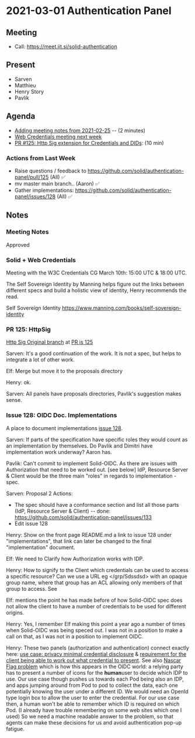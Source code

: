 # 2021-03-01 Authentication Panel

## Meeting
 * Call: https://meet.jit.si/solid-authentication

## Present
* Sarven
* Matthieu
* Henry Story
* Pavlik

## Agenda

* [Adding meeting notes from 2021-02-25](https://github.com/solid/authentication-panel/pull/132) -- (2 minutes)
*  [Web Credentials meeting next week](https://lists.w3.org/Archives/Public/public-credentials/2021Feb/0062.html)
*  [PR #125: Http Sig extension for Credentials and DIDs](https://github.com/solid/authentication-panel/pull/125): (10 min)


### Actions from Last Week

* Raise questions / feedback to https://github.com/solid/authentication-panel/pull/125 (All) ✅
* mv master main branch.. (Aaron) ✅
* Gather implementations: https://github.com/solid/authentication-panel/issues/128 (All) ✅

## Notes

### Meeting Notes

Approved

### Solid + Web Credentials 

Meeting with the W3C Credentials CG March 10th: 15:00 UTC & 18:00 UTC.

The Self Sovereign Identity by Manning helps figure out the links between different specs and build a holistic view of identity, Henry recommends the read.

Self Sovereign Identity https://www.manning.com/books/self-sovereign-identity

### PR 125: HttpSig

[Http Sig Original branch](https://github.com/bblfish/authentication-panel/blob/HttpSig/HttpSignature.md) at [PR is 125](https://github.com/solid/authentication-panel/pull/125)

Sarven: It's a good continuation of the work.
It is not a spec, but helps to integrate a lot of other work.

Elf: Merge but move it to the proposals directory

Henry: ok.

Sarven: All panels have proposals directories, Pavlik's suggestion makes sense.

### Issue 128: OIDC Doc. Implementations

A place to document implementations [issue 128](https://github.com/solid/authentication-panel/issues/128).

Sarven: If parts of the specification have specific roles they would count as an implementation by themselves. Do Pavlik and Dimitri have implementation work underway? Aaron has.

Pavlik:  Can't commit to implement Solid-OIDC. As there are issues with Authorization that need to be worked out. [see below]
  IdP, Resource Server & Client would be the three main "roles" in regards to implementation - spec.

Sarven: Proposal 2 Actions:
  - The spec should have a conformance section and list all those parts (IdP, Resource Server & Client) -- done: https://github.com/solid/authentication-panel/issues/133
  - Edit issue 128

Henry: Show on the front page README.md a link to issue 128 under "implementations", that link can later be changed to the final "implementation" document. 

Elf: We need to Clarify how Authorization works with IDP.

Henry: How to signify to the Client which credentials can be used to access a specific resource? Can we use a URL eg </grp/Sdssdsd> with an opaque group name, where that group has an ACL allowing only members of that group to access. See 

Elf: mentions the point he has made before of how Solid-OIDC spec does not allow the client to have a number of credentials to be used for different origins.

Henry: Yes, I remember Elf making this point a year ago a number of times when Solid-OIDC was being speced out.
I was not in a position to make a call on that, as I was not in a position to implement OIDC.

Henry:
 These two panels (authorization and authentication) connect exactly here:
[use case: privacy minimal credential disclosure](https://solid.github.io/authorization-panel/authorization-ucr/#uc-minimalcredentials) & [requirement for the client being able to work out what credential to present](https://solid.github.io/authorization-panel/authorization-ucr/#req-vc-determine). 
See also [Nascar Flag problem](https://github.com/WICG/WebID/blob/master/problems.md) which is how this appears in the OIDC world: a relying party has to present a number of icons for the **human**user to decide which IDP to use. 
Our use case though pushes us towards each Pod being also an IDP, and apps jumping around from Pod to pod to collect the data, each one potentially knowing the user under a different ID. 
We would need an OpenId type login box to allow the user to enter the credential.
For our use case then, a human won't be able to remember which ID is required on which Pod. 
(I already have trouble remembering on some web sites which one I used)
So we need a machine readable answer to the problem, so that agents can make these decisions for us and avoid authentication pop-up fatigue.





